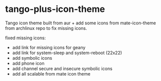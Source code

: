 # tango-plus-icon-theme
Tango icon theme built from aur + add some icons from mate-icon-theme from archlinux repo to fix missing icons.

fixed missing icons:
- add link for missing icons for geany
- add link for system-sleep and system-reboot (22x22)
- add symbolic icons
- add phone icon
- add channel secure and insecure symbolic icons
- add all scalable from mate icon theme
